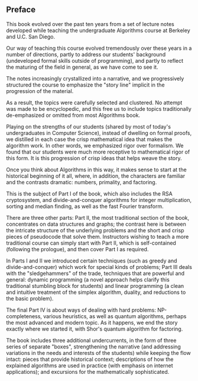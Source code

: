 ## Preface

This book evolved over the past ten years from a set of lecture notes developed while teaching the undergraduate Algorithms course at Berkeley and U.C. San Diego.

Our way of teaching this course evolved tremendously over these years in a number of directions, partly to address our students' background (undeveloped formal skills outside of programming), and partly to reflect the maturing of the field in general, as we have come to see it.

The notes increasingly crystallized into a narrative, and we progressively structured the course to emphasize the "story line" implicit in the progression of the material.

As a result, the topics were carefully selected and clustered. No attempt was made to be encyclopedic, and this free us to include topics traditionally de-emphasized or omitted from most Algorithms book.

Playing on the strengths of our students (shared by most of today's undergraduates in Computer Science), instead of dwelling on formal proofs, we distilled in each case the crisp mathematical idea that makes the algorithm work. In other words, we emphasized rigor over formalism. We found that our students were much more receptive to mathematical rigor of this form. It is this progression of crisp ideas that helps weave the story.

Once you think about Algorithms in this way, it makes sense to start at the historical beginning of it all, where, in addition, the characters are familiar and the contrasts dramatic: numbers, primality, and factoring.

This is the subject of Part I of the book, which also includes the RSA cryptosystem, and divide-and-conquer algorithms for integer multiplication, sorting and median finding, as well as the fast Fourier transform.

There are three other parts:
Part II, the most traditional section of the book, concentrates on data structures and graphs; the contrast here is between the intricate structure of the underlying problems and the short and crisp pieces of pseudocode that solve them.  Instructors wishing to teach a more traditional course can simply start with Part II, which is self-contained (following the prologue), and then cover Part I as required.

In Parts I and II we introduced certain techniques (such as greedy and divide-and-conquer) which work for special kinds of problems; Part III deals with the "sledgehammers" of the trade, techniques that are powerful and general: dynamic programming (a novel approach helps clarify this traditional stumbling block for students) and linear programming (a clean and intuitive treatment of the simplex algorithm, duality, and reductions to the basic problem).

The final Part IV is about ways of dealing with hard problems: NP-completeness, various heuristics, as well as quantum algorithms, perhaps the most advanced and modern topic. As it happens, we end the story exactly where we started it, with Shor's quantum algorithm for factoring.

The book includes three additional undercurrents, in the form of three series of separate "boxes", strengthening the narrative (and addressing variations in the needs and interests of the students) while keeping the flow intact: pieces that provide historical context; descriptions of how the explained algorithms are used in practice (with emphasis on internet applications); and excursions for the mathematically sophisticated.
